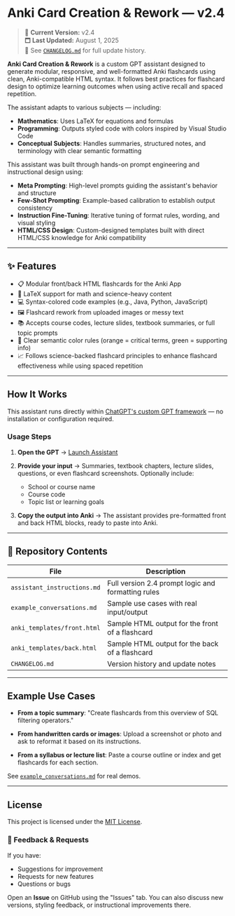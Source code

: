 # Anki Card Creation & Rework — v2.4

> 📝 **Current Version:** v2.4 \
> 🗖️ **Last Updated:** August 1, 2025 \
> 📄 See [`CHANGELOG.md`](./CHANGELOG.md) for full update history.

**Anki Card Creation & Rework** is a custom GPT assistant designed to generate modular, responsive, and well-formatted Anki flashcards using clean, Anki-compatible HTML syntax. It follows best practices for flashcard design to optimize learning outcomes when using active recall and spaced repetition.

The assistant adapts to various subjects — including:

- **Mathematics**: Uses LaTeX for equations and formulas
- **Programming**: Outputs styled code with colors inspired by Visual Studio Code
- **Conceptual Subjects**: Handles summaries, structured notes, and terminology with clear semantic formatting

This assistant was built through hands-on prompt engineering and instructional design using:

- **Meta Prompting**: High-level prompts guiding the assistant's behavior and structure
- **Few-Shot Prompting**: Example-based calibration to establish output consistency
- **Instruction Fine-Tuning**: Iterative tuning of format rules, wording, and visual styling
- **HTML/CSS Design**: Custom-designed templates built with direct HTML/CSS knowledge for Anki compatibility

---

## ✨ Features

- 📋 Modular front/back HTML flashcards for the Anki App
- 🧪 LaTeX support for math and science-heavy content
- 💻 Syntax-colored code examples (e.g., Java, Python, JavaScript)
- 🖼️ Flashcard rework from uploaded images or messy text
- 📚 Accepts course codes, lecture slides, textbook summaries, or full topic prompts
- 🎨 Clear semantic color rules (orange = critical terms, green = supporting info)
- 📈 Follows science-backed flashcard principles to enhance flashcard effectiveness while using spaced repetition

---

## How It Works

This assistant runs directly within [ChatGPT's custom GPT framework](https://chat.openai.com/gpts) — no installation or configuration required.

### Usage Steps

1. **Open the GPT**
   → [Launch Assistant]([https://chatgpt.com/g/g-677be93310d0819197dd79ee10475ce5-anki-card-creation-rework-v-2-4](https://chatgpt.com/g/g-68c20ab2a40c819191d627aacf2f1749-anki-card-creation-rework-v-2-4))

2. **Provide your input**
   → Summaries, textbook chapters, lecture slides, questions, or even flashcard screenshots. Optionally include:

   - School or course name
   - Course code
   - Topic list or learning goals

3. **Copy the output into Anki**
   → The assistant provides pre-formatted front and back HTML blocks, ready to paste into Anki.

---

## 📂 Repository Contents

| File                        | Description                                        |
| --------------------------- | -------------------------------------------------- |
| `assistant_instructions.md` | Full version 2.4 prompt logic and formatting rules |
| `example_conversations.md`  | Sample use cases with real input/output            |
| `anki_templates/front.html` | Sample HTML output for the front of a flashcard    |
| `anki_templates/back.html`  | Sample HTML output for the back of a flashcard     |
| `CHANGELOG.md`              | Version history and update notes                   |

---

## Example Use Cases

- **From a topic summary**:
  "Create flashcards from this overview of SQL filtering operators."

- **From handwritten cards or images**:
  Upload a screenshot or photo and ask to reformat it based on its instructions.

- **From a syllabus or lecture list**:
  Paste a course outline or index and get flashcards for each section.

See [`example_conversations.md`](./example_conversations.md) for real demos.

---

## License

This project is licensed under the [MIT License](./LICENSE).

### 💬 Feedback & Requests

If you have:

- Suggestions for improvement
- Requests for new features
- Questions or bugs

Open an **Issue** on GitHub using the "Issues" tab. You can also discuss new versions, styling feedback, or instructional improvements there.
